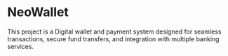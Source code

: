 # NeoWallet
This project is a Digital wallet and payment system designed for seamless transactions, secure fund transfers, and integration with multiple banking services.
